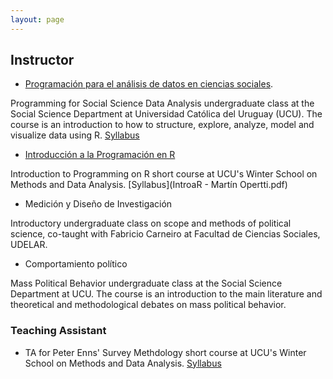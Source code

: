 ```yaml
---
layout: page
---
```


## Instructor 

+ [Programación para el análisis de datos en ciencias sociales](https://martinopertti.github.io/PAD-web/). 

Programming for Social Science Data Analysis undergraduate class at the Social Science Department at Universidad Católica del Uruguay (UCU). The course is an introduction to how to structure, explore, analyze, model and visualize data using R. [Syllabus](programa-pad.pdf)

+ [Introducción a la Programación en R](https://martinopertti.github.io/IntroR-web/)

Introduction to Programming on R short course at UCU's Winter School on Methods and Data Analysis. [Syllabus](IntroaR - Martín Opertti.pdf)

+ Medición y Diseño de Investigación

Introductory undergraduate class on scope and methods of political science, co-taught with Fabricio Carneiro at Facultad de Ciencias Sociales, UDELAR. 

+ Comportamiento político

Mass Political Behavior undergraduate class at the Social Science Department at UCU. The course is an introduction to the main literature and theoretical and methodological debates on mass political behavior. 

### Teaching Assistant

+ TA for Peter Enns' Survey Methdology short course at UCU's Winter School on Methods and Data Analysis. [Syllabus](programa_survey_methods.pdf)  

